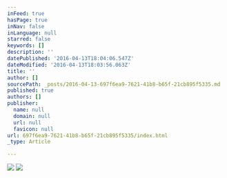 ```yaml
---
inFeed: true
hasPage: true
inNav: false
inLanguage: null
starred: false
keywords: []
description: ''
datePublished: '2016-04-13T18:04:06.547Z'
dateModified: '2016-04-13T18:03:56.063Z'
title: ''
author: []
sourcePath: _posts/2016-04-13-697f6ea9-7621-41b8-b65f-21cb895f5335.md
published: true
authors: []
publisher:
  name: null
  domain: null
  url: null
  favicon: null
url: 697f6ea9-7621-41b8-b65f-21cb895f5335/index.html
_type: Article

---
```

![](https://the-grid-user-content.s3-us-west-2.amazonaws.com/34065676-0c30-4bc6-9bae-1251251a4d46.jpg)
![](https://the-grid-user-content.s3-us-west-2.amazonaws.com/e4c9f8d2-890a-418f-8541-8210b024572a.jpg)